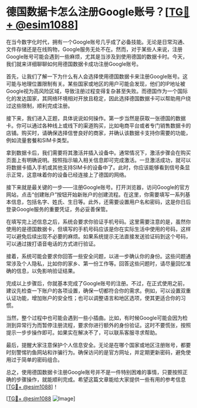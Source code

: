 # 德国数据卡怎么注册Google账号？[[TG💪+ @esim1088](https://t.me/s/esim1088)]

在当今数字化时代，拥有一个Google账号几乎成了必备技能。无论是日常沟通、文件存储还是在线购物，Google服务无处不在。然而，对于某些人来说，注册Google账号可能会遇到一些麻烦，尤其是当涉及到使用德国的数据卡时。今天，我们就来详细聊聊如何用德国数据卡成功注册Google账号。

首先，让我们了解一下为什么有人会选择使用德国数据卡来注册Google账号。这可能与地理位置限制有关。某些国家或地区的用户可能会发现，他们的IP地址被Google视为高风险区域，导致注册过程变得复杂甚至失败。而德国作为一个国际化的发达国家，其网络环境相对开放且稳定，因此选择德国数据卡可以帮助用户绕过这些限制，顺利完成注册。

接下来，我们进入正题，具体说说如何操作。第一步当然是获取一张德国的数据卡。你可以通过各种线上或线下的渠道购买，比如电商平台或者专门销售数据卡的店铺。购买时，请确保选择信誉良好的商家，并确认该数据卡支持你需要的功能，例如流量套餐和SIM卡类型。

拿到数据卡后，我们需要将其激活并插入设备中。通常情况下，激活步骤会在购买页面上有明确说明。按照指示输入相关信息即可完成激活。一旦激活成功，就可以将数据卡插入手机或其他支持SIM卡的设备中了。此时，你应该能够看到信号条显示正常，这意味着你的设备已经连接上了德国的网络。

接下来就是最关键的一步——注册Google账号。打开浏览器，访问Google的官方网站，点击“创建账户”按钮开始新账户的创建流程。在这里，你需要填写一系列基本信息，包括名字、姓氏、生日等。此外，还需要设置用户名和密码，这是你日后登录Google服务的重要凭证，务必妥善保管。

在填写完上述信息之后，系统会要求你验证手机号码。这里需要注意的是，虽然你使用的是德国数据卡，但填写的手机号码应该是你在实际生活中使用的号码，这样可以避免后续出现不必要的麻烦。如果系统提示无法直接发送验证码到这个号码，可以通过拨打语音电话的方式进行验证。

接着，系统可能会要求你回答一些安全问题，以进一步确认你的身份。这些问题通常涉及个人隐私，比如你的家乡、第一份工作等。回答这些问题时，请尽量回忆准确的信息，以免影响验证结果。

完成以上步骤后，你就基本完成了Google账号的注册。不过，在正式使用之前，建议先检查一下账户的各项设置，确保一切都符合你的需求。例如，可以设置双重认证功能，增加账户的安全性；也可以调整语言和地区选项，使其更适合你的习惯。

当然，整个过程中也可能会遇到一些小插曲。比如，有时候Google可能会因为检测到异常行为而暂停注册流程，要求你进行额外的身份验证。这时不要慌张，按照提示一步步操作即可。如果实在解决不了，可以联系客服寻求帮助。

最后，提醒大家注意保护个人信息安全。无论是在哪个国家或地区注册账号，都要时刻警惕钓鱼网站和诈骗行为。确保访问的是官方网址，并定期更新密码，避免使用过于简单的密码组合。

总之，使用德国数据卡注册Google账号并不是一件特别困难的事情，只要按照正确的步骤操作，就能顺利完成。希望这篇文章能给大家提供一些有用的参考信息[[TG💪+ @esim1088](https://t.me/s/esim1088)]！

[[TG💪+ @esim1088](https://t.me/s/esim1088) ![Image](https://i.postimg.cc/4NQfJmqS/Snipaste-2025-05-13-00-14-12.png)]
